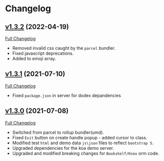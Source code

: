 # Changelog

## [v1.3.2](https://github.com/DaveO-Home/dodex/tree/v1.3.2) (2022-04-19)

[Full Changelog](https://github.com/DaveO-Home/dodex/compare/v1.3.1...v1.3.2)

* Removed invalid css caught by the `parcel` bundler.
* Fixed javascript deprecations.
* Added to emoji array.

## [v1.3.1](https://github.com/DaveO-Home/dodex-mess/tree/v1.3.1) (2021-07-10)

[Full Changelog](https://github.com/DaveO-Home/dodex-mess/compare/v1.3.0...v1.3.1)

* Fixed `package.json` in server for dodex depandencies

## [v1.3.0](https://github.com/DaveO-Home/dodex-mess/tree/v1.3.0) (2021-07-08)

[Full Changelog](https://github.com/DaveO-Home/dodex-mess/compare/5aaf57667f62e0226c9f7984a93f8a2a3854afb0...v1.3.0)

* Switched from parcel to rollup bundler(umd).
* Fixed `Exit` button on create handle popup - added cursor to class.
* Modified test `html` and demo data `js\json` files to reflect `bootstrap 5`.
* Upgraded dependencies for the koa demo server.
* Upgraded and modified breaking changes for `Bookshelf/Knex` orm code.